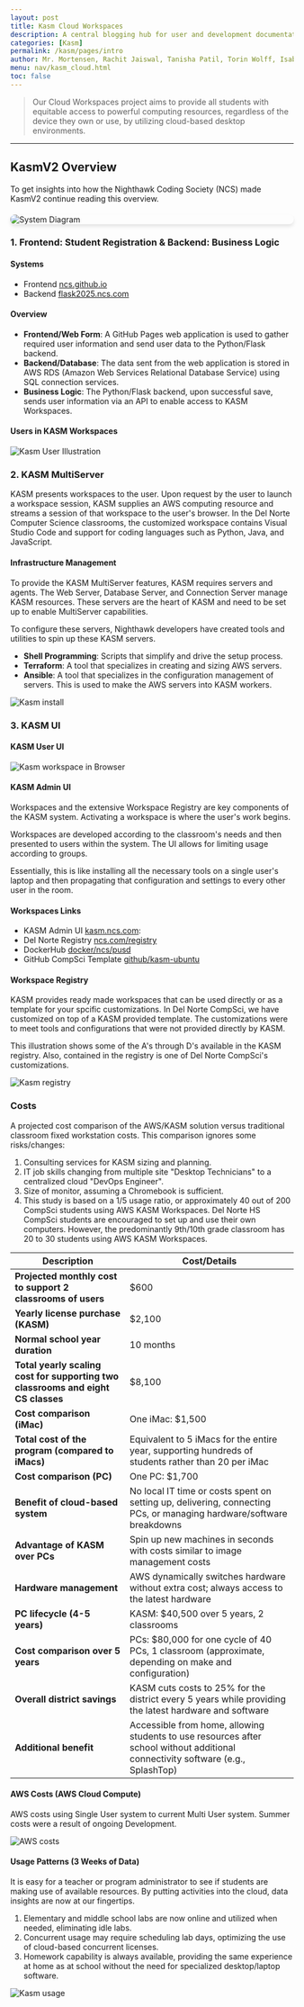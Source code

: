 ```yaml
---
layout: post
title: Kasm Cloud Workspaces
description: A central blogging hub for user and development documentation for the Kasm Cloud Workspaces Project
categories: [Kasm]
permalink: /kasm/pages/intro
author: Mr. Mortensen, Rachit Jaiswal, Tanisha Patil, Torin Wolff, Isabel Marilla
menu: nav/kasm_cloud.html
toc: false
---
```


> Our Cloud Workspaces project aims to provide all students with equitable access to powerful computing resources, regardless of the device they own or use, by utilizing cloud-based desktop environments.

<style>
    .system-diagram {
        display: block;
        max-width: 100%;
        margin: 20px auto;
        border-radius: 8px;
        transition: transform 0.3s ease;
        cursor: pointer;
        box-shadow: 0 4px 6px rgba(0, 0, 0, 0.1);
    }

    .system-diagram:hover {
        transform: scale(1.05);
    }

    .diagram-overlay {
        position: fixed;
        top: 0;
        left: 0;
        width: 100%;
        height: 100%;
        background: rgba(0, 0, 0, 0.8);
        display: flex;
        justify-content: center;
        align-items: center;
        visibility: hidden;
        opacity: 0;
        transition: visibility 0.3s, opacity 0.3s ease;
    }

    .diagram-overlay img {
        max-width: 90%;
        max-height: 90%;
        border-radius: 8px;
        box-shadow: 0 4px 6px rgba(0, 0, 0, 0.3);
    }

    .diagram-overlay.visible {
        visibility: visible;
        opacity: 1;
    }
</style>

---

## KasmV2 Overview

To get insights into how the Nighthawk Coding Society (NCS) made KasmV2 continue reading this overview.

<img src="{{site.baseurl}}/kasm_design/kasm_diagram.png" alt="System Diagram" class="system-diagram" onclick="toggleDiagram()">

<div class="diagram-overlay" id="diagram-overlay" onclick="toggleDiagram()">
    <img src="{{site.baseurl}}/kasm_design/kasm_diagram.png" alt="Enlarged System Diagram">
</div>

<script>
    function toggleDiagram() {
        const overlay = document.getElementById('diagram-overlay');
        overlay.classList.toggle('visible');
    }
</script>

### 1. Frontend: Student Registration & Backend: Business Logic

#### Systems

- Frontend [ncs.github.io](https://nighthawkcoders.github.io/portfolio_2025/login)
- Backend [flask2025.ncs.com](https://flask2025.nighthawkcodingsociety.com/login?next=/users/table2)

#### Overview

- **Frontend/Web Form**: A GitHub Pages web application is used to gather required user information and send user data to the Python/Flask backend.
- **Backend/Database**: The data sent from the web application is stored in AWS RDS (Amazon Web Services Relational Database Service) using SQL connection services.
- **Business Logic**: The Python/Flask backend, upon successful save, sends user information via an API to enable access to KASM Workspaces.

#### Users in KASM Workspaces

<img src="{{site.baseurl}}/kasm_design/kasm_users.png" alt="Kasm User Illustration">

### 2. KASM MultiServer

KASM presents workspaces to the user. Upon request by the user to launch a workspace session, KASM supplies an AWS computing resource and streams a session of that workspace to the user's browser. In the Del Norte Computer Science classrooms, the customized workspace contains Visual Studio Code and support for coding languages such as Python, Java, and JavaScript.

#### Infrastructure Management

To provide the KASM MultiServer features, KASM requires servers and agents. The Web Server, Database Server, and Connection Server manage KASM resources. These servers are the heart of KASM and need to be set up to enable MultiServer capabilities.

To configure these servers, Nighthawk developers have created tools and utilities to spin up these KASM servers.

- **Shell Programming**: Scripts that simplify and drive the setup process.
- **Terraform**: A tool that specializes in creating and sizing AWS servers.
- **Ansible**: A tool that specializes in the configuration management of servers. This is used to make the AWS servers into KASM workers.

<img src="{{site.baseurl}}/kasm_design/kasm_install.png" alt="Kasm install">

### 3. KASM UI

#### KASM User UI

<img src="{{site.baseurl}}/kasm_design/kasm_desktop.png" alt="Kasm workspace in Browser">

#### KASM Admin UI

Workspaces and the extensive Workspace Registry are key components of the KASM system. Activating a workspace is where the user's work begins.

Workspaces are developed according to the classroom's needs and then presented to users within the system. The UI allows for limiting usage according to groups.

Essentially, this is like installing all the necessary tools on a single user's laptop and then propagating that configuration and settings to every other user in the room.

#### Workspaces Links

- KASM Admin UI [kasm.ncs.com](https://kasm.nighthawkcodingsociety.com/):
- Del Norte Registry [ncs.com/registry](https://nighthawkcoders.github.io/kasm_registry/1.0/)
- DockerHub [docker/ncs/pusd](https://hub.docker.com/repository/docker/nighthawkcoders/pusd-student-ubuntu/general)
- GitHub CompSci Template [github/kasm-ubuntu](https://github.com/nighthawkcoders/Kasm-Ubuntu22.04-Image-Template)

#### Workspace Registry

KASM provides ready made workspaces that can be used directly or as a template for your spcific customizations.  In Del Norte CompSci, we have customized on top of a KASM provided template.  The customizations were to meet tools and configurations that were not provided directly by KASM.

This illustration shows some of the A's through D's available in the KASM registry.  Also, contained in the registry is one of Del Norte CompSci's customizations.

<img src="{{site.baseurl}}/kasm_design/kasm_registry.png" alt="Kasm registry">

### Costs

A projected cost comparison of the AWS/KASM solution versus traditional classroom fixed workstation costs. This comparison ignores some risks/changes:

1. Consulting services for KASM sizing and planning.
2. IT job skills changing from multiple site "Desktop Technicians" to a centralized cloud "DevOps Engineer".
3. Size of monitor, assuming a Chromebook is sufficient.
4. This study is based on a 1/5 usage ratio, or approximately 40 out of 200 CompSci students using AWS KASM Workspaces. Del Norte HS CompSci students are encouraged to set up and use their own computers. However, the predominantly 9th/10th grade classroom has 20 to 30 students using AWS KASM Workspaces.

| **Description**                                                                                                      | **Cost/Details**                                                                                          |
|----------------------------------------------------------------------------------------------------------------------|------------------------------------------------------------------------------------------------------------|
| **Projected monthly cost to support 2 classrooms of users**                                               | $600                                                                                                       |
| **Yearly license purchase (KASM)**                                                                                   | $2,100                                                                                                     |
| **Normal school year duration**                                                                                      | 10 months                                                                                                  |
| **Total yearly scaling cost for supporting two classrooms and eight CS classes**                                     | $8,100                                                                                                     |
| **Cost comparison (iMac)**                                                                                           | One iMac: $1,500                                                                                           |
| **Total cost of the program (compared to iMacs)**                                                                    | Equivalent to 5 iMacs for the entire year, supporting hundreds of students rather than 20 per iMac         |
| **Cost comparison (PC)**                                                                                             | One PC: $1,700                                                                                             |
| **Benefit of cloud-based system**                                                                                    | No local IT time or costs spent on setting up, delivering, connecting PCs, or managing hardware/software breakdowns |
| **Advantage of KASM over PCs**                                                                                       | Spin up new machines in seconds with costs similar to image management costs                               |
| **Hardware management**                                                                                              | AWS dynamically switches hardware without extra cost; always access to the latest hardware                 |
| **PC lifecycle (4-5 years)**                                                                                         | KASM: $40,500 over 5 years, 2 classrooms                                                                   |
| **Cost comparison over 5 years**                                                                                     | PCs: $80,000 for one cycle of 40 PCs, 1 classroom (approximate, depending on make and configuration)       |
| **Overall district savings**                                                                                         | KASM cuts costs to 25% for the district every 5 years while providing the latest hardware and software      |
| **Additional benefit**                                                                                               | Accessible from home, allowing students to use resources after school without additional connectivity software (e.g., SplashTop) |

#### AWS Costs (AWS Cloud Compute)

AWS costs using Single User system to current Multi User system.  Summer costs were a result of ongoing Development.

<img src="{{site.baseurl}}/kasm_design/aws_costs.png" alt="AWS costs">

#### Usage Patterns (3 Weeks of Data)

It is easy for a teacher or program administrator to see if students are making use of available resources. By putting activities into the cloud, data insights are now at our fingertips.

1. Elementary and middle school labs are now online and utilized when needed, eliminating idle labs.
2. Concurrent usage may require scheduling lab days, optimizing the use of cloud-based concurrent licenses.
3. Homework capability is always available, providing the same experience at home as at school without the need for specialized desktop/laptop software.

<img src="{{site.baseurl}}/kasm_design/kasm_usage.png" alt="Kasm usage">
